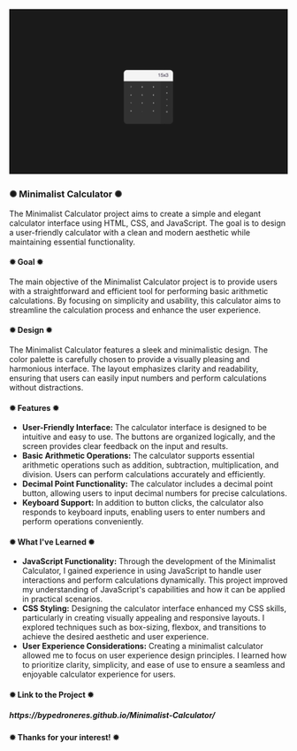 <div class="image-container">
  <img class="CoverImagee" src="GITHUB PROJECT COVER.png" alt="Cover">
</div>
          
<h3>✺ Minimalist Calculator ✺</h3>

The Minimalist Calculator project aims to create a simple and elegant calculator interface using HTML, CSS, and JavaScript. The goal is to design a user-friendly calculator with a clean and modern aesthetic while maintaining essential functionality.

<h4>✹ Goal ✹</h4>

The main objective of the Minimalist Calculator project is to provide users with a straightforward and efficient tool for performing basic arithmetic calculations. By focusing on simplicity and usability, this calculator aims to streamline the calculation process and enhance the user experience.

<h4>✹ Design ✹</h4>

The Minimalist Calculator features a sleek and minimalistic design. The color palette is carefully chosen to provide a visually pleasing and harmonious interface. The layout emphasizes clarity and readability, ensuring that users can easily input numbers and perform calculations without distractions.

<h4>✹ Features ✹</h4>

* <b>User-Friendly Interface:</b> The calculator interface is designed to be intuitive and easy to use. The buttons are organized logically, and the screen provides clear feedback on the input and results.
* <b>Basic Arithmetic Operations:</b> The calculator supports essential arithmetic operations such as addition, subtraction, multiplication, and division. Users can perform calculations accurately and efficiently.
* <b>Decimal Point Functionality:</b> The calculator includes a decimal point button, allowing users to input decimal numbers for precise calculations.
* <b>Keyboard Support:</b> In addition to button clicks, the calculator also responds to keyboard inputs, enabling users to enter numbers and perform operations conveniently.

<h4>✹ What I've Learned ✹</h4>

* <b>JavaScript Functionality:</b> Through the development of the Minimalist Calculator, I gained experience in using JavaScript to handle user interactions and perform calculations dynamically. This project improved my understanding of JavaScript's capabilities and how it can be applied in practical scenarios.
* <b>CSS Styling:</b> Designing the calculator interface enhanced my CSS skills, particularly in creating visually appealing and responsive layouts. I explored techniques such as box-sizing, flexbox, and transitions to achieve the desired aesthetic and user experience.
* <b>User Experience Considerations:</b> Creating a minimalist calculator allowed me to focus on user experience design principles. I learned how to prioritize clarity, simplicity, and ease of use to ensure a seamless and enjoyable calculator experience for users.

<h4>✹ Link to the Project ✹</h4>

<h5>https://bypedroneres.github.io/Minimalist-Calculator/</h5>

<h4>✹ Thanks for your interest! ✹</h4>

